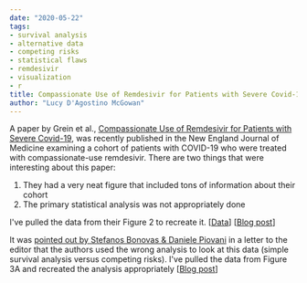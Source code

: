 ```yaml
---
date: "2020-05-22"
tags:
- survival analysis
- alternative data
- competing risks
- statistical flaws
- remdesivir
- visualization
- r
title: Compassionate Use of Remdesivir for Patients with Severe Covid-19 data
author: "Lucy D'Agostino McGowan"
---
```



A paper by Grein et al., [Compassionate Use of Remdesivir for Patients with Severe Covid-19](https://www.nejm.org/doi/full/10.1056/NEJMoa2007016), was recently published in the New England Journal of Medicine examining a cohort of patients with COVID-19 who were treated with compassionate-use remdesivir. There are two things that were interesting about this paper:

1. They had a very neat figure that included tons of information about their cohort
2. The primary statistical analysis was not appropriately done


I've pulled the data from their Figure 2 to recreate it. [[Data](https://github.com/LucyMcGowan/nejm-grein-reanalysis)] [[Blog post](https://livefreeordichotomize.com/2020/05/21/survival-model-detective-1/)]

It was [pointed out by Stefanos Bonovas & Daniele Piovani](https://www.nejm.org/doi/full/10.1056/NEJMc2015312?source=nejmtwitter&medium=organic-social) in a letter to the editor that the authors used the wrong analysis to look at this data (simple survival analysis versus competing risks). I've pulled the data from Figure 3A and recreated the analysis appropriately [[Blog post](https://livefreeordichotomize.com/2020/05/22/survival-model-detective-2/)]

